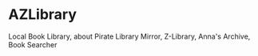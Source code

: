 # AZLibrary
Local Book Library, about Pirate Library Mirror, Z-Library, Anna's Archive, Book Searcher 
